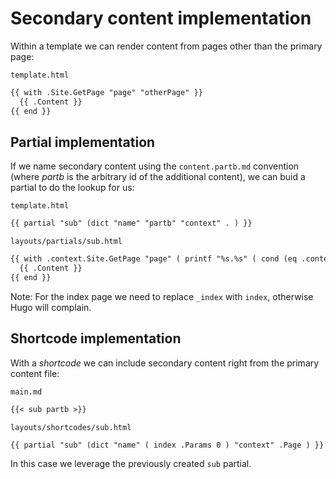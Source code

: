 # Secondary content implementation

Within a template we can render content from pages other than the primary page:

`template.html`
```html
{{ with .Site.GetPage "page" "otherPage" }}
  {{ .Content }}
{{ end }}
```

## Partial implementation

If we name secondary content using the `content.partb.md` convention (where _partb_ is the arbitrary id of the additional content), we can buid a partial to do the lookup for us:

`template.html`
```html
{{ partial "sub" (dict "name" "partb" "context" . ) }}
```

`layouts/partials/sub.html`
```html
{{ with .context.Site.GetPage "page" ( printf "%s.%s" ( cond (eq .context.File.ContentBaseName "_index") "index" .context.File.ContentBaseName ) .name) }}
  {{ .Content }}
{{ end }}
```

Note: For the index page we need to replace `_index` with `index`, otherwise Hugo will complain.

## Shortcode implementation

With a _shortcode_ we can include secondary content right from the primary content file:

`main.md`
```markdown
{{< sub partb >}}
```

`layouts/shortcodes/sub.html`
```html
{{ partial "sub" (dict "name" ( index .Params 0 ) "context" .Page ) }}
```

In this case we leverage the previously created `sub` partial.

